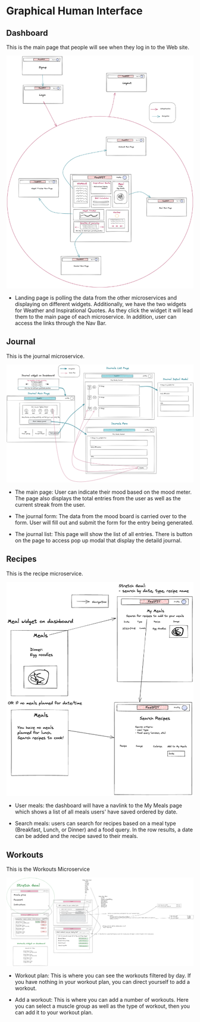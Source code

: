 # Graphical Human Interface

## Dashboard

This is the main page that people will see when they
log in to the Web site.

![Image](wireframes/FastFIT.png)

- Landing page is polling the data from the other microservices and displaying on different widgets. Additionally, we have the two widgets for Weather and Inspirational Quotes. As they click the widget it will lead them to the main page of each microservice. In addition, user can access the links through the Nav Bar.

## Journal

This is the journal microservice.

![Image](wireframes/FastFIT_Journal.png)

- The main page: User can indicate their mood based on the mood meter. The page also displays the total entries from the user as well as the current streak from the user.

- The journal form: The data from the mood board is carried over to the form. User will fill out and submit the form for the entry being generated.

- The journal list: This page will show the list of all entries. There is button on the page to access pop up modal that display the detaild journal.

## Recipes

This is the recipe microservice.

![Image](wireframes/FastFIT_Recipes.png)

- User meals: the dashboard will have a navlink to the My Meals page which shows a list of all meals users' have saved ordered by date.

- Search meals: users can search for recipes based on a meal type (Breakfast, Lunch, or Dinner) and a food query. In the row results, a date can be added and the recipe saved to their meals.


## Workouts

This is the Workouts Microservice

![Image](wireframes/FastFIT_Workouts.png)

- Workout plan: This is where you can see the workouts filtered by day. If you have nothing  in your workout plan, you can direct yourself to add a workout.

- Add a workout: This is where you can add a number of workouts. Here you can select a muscle group as well as the type of workout, then you can add it to your workout plan.
